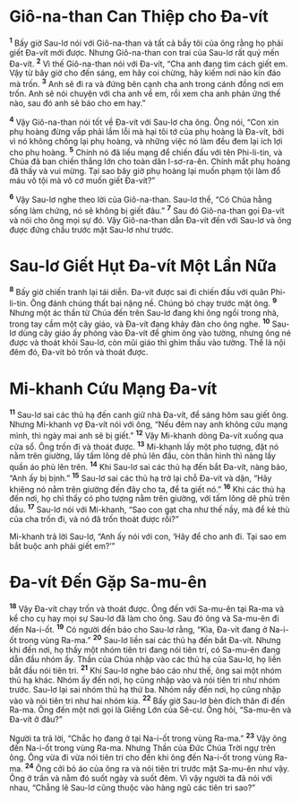 # Giô-na-than Can Thiệp cho Ða-vít
<sup><b>1</b></sup> Bấy giờ Sau-lơ nói với Giô-na-than và tất cả bầy tôi của ông rằng họ phải giết Ða-vít mới được. Nhưng Giô-na-than con trai của Sau-lơ rất quý mến Ða-vít. <sup><b>2</b></sup> Vì thế Giô-na-than nói với Ða-vít, “Cha anh đang tìm cách giết em. Vậy từ bây giờ cho đến sáng, em hãy coi chừng, hãy kiếm nơi nào kín đáo mà trốn. <sup><b>3</b></sup> Anh sẽ đi ra và đứng bên cạnh cha anh trong cánh đồng nơi em trốn. Anh sẽ nói chuyện với cha anh về em, rồi xem cha anh phản ứng thế nào, sau đó anh sẽ báo cho em hay.”

<sup><b>4</b></sup> Vậy Giô-na-than nói tốt về Ða-vít với Sau-lơ cha ông. Ông nói, “Con xin phụ hoàng đừng vấp phải lầm lỗi mà hại tôi tớ của phụ hoàng là Ða-vít, bởi vì nó không chống lại phụ hoàng, và những việc nó làm đều đem lại ích lợi cho phụ hoàng. <sup><b>5</b></sup> Chính nó đã liều mạng để chiến đấu với tên Phi-li-tin, và Chúa đã ban chiến thắng lớn cho toàn dân I-sơ-ra-ên. Chính mắt phụ hoàng đã thấy và vui mừng. Tại sao bây giờ phụ hoàng lại muốn phạm tội làm đổ máu vô tội mà vô cớ muốn giết Ða-vít?”

<sup><b>6</b></sup> Vậy Sau-lơ nghe theo lời của Giô-na-than. Sau-lơ thề, “Có Chúa hằng sống làm chứng, nó sẽ không bị giết đâu.” <sup><b>7</b></sup> Sau đó Giô-na-than gọi Ða-vít và nói cho ông mọi sự đó. Vậy Giô-na-than dẫn Ða-vít đến với Sau-lơ và ông được đứng chầu trước mặt Sau-lơ như trước.


# Sau-lơ Giết Hụt Ða-vít Một Lần Nữa
<sup><b>8</b></sup> Bấy giờ chiến tranh lại tái diễn. Ða-vít được sai đi chiến đấu với quân Phi-li-tin. Ông đánh chúng thất bại nặng nề. Chúng bỏ chạy trước mặt ông. <sup><b>9</b></sup> Nhưng một ác thần từ Chúa đến trên Sau-lơ đang khi ông ngồi trong nhà, trong tay cầm một cây giáo, và Ða-vít đang khảy đàn cho ông nghe. <sup><b>10</b></sup> Sau-lơ dùng cây giáo ấy phóng vào Ða-vít để ghim ông vào tường, nhưng ông né được và thoát khỏi Sau-lơ, còn mũi giáo thì ghim thấu vào tường. Thế là nội đêm đó, Ða-vít bỏ trốn và thoát được.


# Mi-khanh Cứu Mạng Ða-vít
<sup><b>11</b></sup> Sau-lơ sai các thủ hạ đến canh giữ nhà Ða-vít, để sáng hôm sau giết ông. Nhưng Mi-khanh vợ Ða-vít nói với ông, “Nếu đêm nay anh không cứu mạng mình, thì ngày mai anh sẽ bị giết.” <sup><b>12</b></sup> Vậy Mi-khanh dòng Ða-vít xuống qua cửa sổ. Ông trốn đi và thoát được. <sup><b>13</b></sup> Mi-khanh lấy một pho tượng, đặt nó nằm trên giường, lấy tấm lông dê phủ lên đầu, còn thân hình thì nàng lấy quần áo phủ lên trên. <sup><b>14</b></sup> Khi Sau-lơ sai các thủ hạ đến bắt Ða-vít, nàng bảo, “Anh ấy bị bịnh.” <sup><b>15</b></sup> Sau-lơ sai các thủ hạ trở lại chỗ Ða-vít và dặn, “Hãy khiêng nó nằm trên giường đến đây cho ta, để ta giết nó.” <sup><b>16</b></sup> Khi các thủ hạ đến nơi, họ chỉ thấy có pho tượng nằm trên giường, với tấm lông dê phủ trên đầu. <sup><b>17</b></sup> Sau-lơ nói với Mi-khanh, “Sao con gạt cha như thế nầy, mà để kẻ thù của cha trốn đi, và nó đã trốn thoát được rồi?”

Mi-khanh trả lời Sau-lơ, “Anh ấy nói với con, ‘Hãy để cho anh đi. Tại sao em bắt buộc anh phải giết em?’”


# Ða-vít Ðến Gặp Sa-mu-ên
<sup><b>18</b></sup> Vậy Ða-vít chạy trốn và thoát được. Ông đến với Sa-mu-ên tại Ra-ma và kể cho cụ hay mọi sự Sau-lơ đã làm cho ông. Sau đó ông và Sa-mu-ên đi đến Na-i-ốt. <sup><b>19</b></sup> Có người đến báo cho Sau-lơ rằng, “Kìa, Ða-vít đang ở Na-i-ốt trong vùng Ra-ma.” <sup><b>20</b></sup> Sau-lơ liền sai các thủ hạ đến bắt Ða-vít. Nhưng khi đến nơi, họ thấy một nhóm tiên tri đang nói tiên tri, có Sa-mu-ên đang dẫn đầu nhóm ấy. Thần của Chúa nhập vào các thủ hạ của Sau-lơ, họ liền bắt đầu nói tiên tri. <sup><b>21</b></sup> Khi Sau-lơ nghe báo cáo như thế, ông sai một nhóm thủ hạ khác. Nhóm ấy đến nơi, họ cũng nhập vào và nói tiên tri như nhóm trước. Sau-lơ lại sai nhóm thủ hạ thứ ba. Nhóm nầy đến nơi, họ cũng nhập vào và nói tiên tri như hai nhóm kia. <sup><b>22</b></sup> Bấy giờ Sau-lơ bèn đích thân đi đến Ra-ma. Ông đến một nơi gọi là Giếng Lớn của Sê-cư. Ông hỏi, “Sa-mu-ên và Ða-vít ở đâu?”

Người ta trả lời, “Chắc họ đang ở tại Na-i-ốt trong vùng Ra-ma.” <sup><b>23</b></sup> Vậy ông đến Na-i-ốt trong vùng Ra-ma. Nhưng Thần của Ðức Chúa Trời ngự trên ông. Ông vừa đi vừa nói tiên tri cho đến khi ông đến Na-i-ốt trong vùng Ra-ma. <sup><b>24</b></sup> Ông cởi bỏ áo của ông ra và nói tiên tri trước mặt Sa-mu-ên như vậy. Ông ở trần và nằm đó suốt ngày và suốt đêm. Vì vậy người ta đã nói với nhau, “Chẳng lẽ Sau-lơ cũng thuộc vào hàng ngũ các tiên tri sao?”